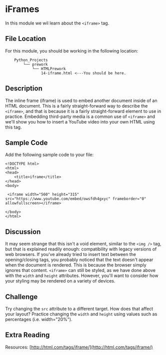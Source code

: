 # iFrames

In this module we wil learn about the `<iframe>` tag.

## File Location <a id="file-location"></a>

For this module, you should be working in the following location:

```text
    Python_Projects
        └── prework
            └── HTMLPrework
                14-iframe.html <---You should be here.
```

## Description <a id="description"></a>

The inline frame \(iframe\) is used to embed another document inside of an HTML document. This is a fairly straight-forward way to describe the `<iframe>`, and that is because it is a fairly straight-forward element to use in practice. Embedding third-party media is a common use of `<iframe>` and we'll show you how to insert a YouTube video into your own HTML using this tag.

## Sample Code <a id="sample-code"></a>

Add the following sample code to your file:

```text
<!DOCTYPE html>
<html>
<head>
    <title>iframe</title>
</head>
<body>
​
 <iframe width="560" height="315" src="https://www.youtube.com/embed/owsfdh4gxyc" frameborder="0" allowfullscreen></iframe>       
​
</body>
</html>
```

## Discussion <a id="discussion"></a>

It may seem strange that this isn't a void element, similar to the `<img />` tag, but that is explained readily enough: compatibility with legacy versions of web browsers. If you've already tried to insert text between the opening/closing tags, you probably noticed that the text doesn't appear when the document is rendered. This is because the browser simply ignores that content. `<iframe>` can still be styled, as we have done above with the `width` and `height` attributes. However, you'll want to consider how your styling may be rendered on a variety of devices.

## Challenge <a id="challenge"></a>

Try changing the `src` attribute to a different target. How does that affect your layout? Practice changing the `width` and `height` using values such as percentages \(i.e. width="20%"\).

## Extra Reading <a id="extra-reading"></a>

Resources: [http://html.com/tags/iframe/](http://html.com/tags/iframe/)​

